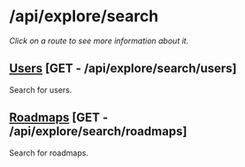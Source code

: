 # /api/explore/search
*Click on a route to see more information about it.*

## [Users](users.md) [GET - /api/explore/search/users]
Search for users.

## [Roadmaps](roadmaps.md) [GET - /api/explore/search/roadmaps]
Search for roadmaps.

